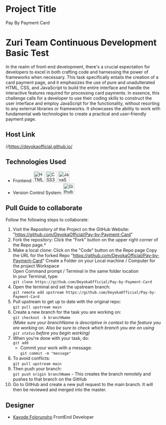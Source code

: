 # Project Title
Pay By Payment Card

# Zuri Team Continuous Development Basic Test
   In the realm of front-end development, there's a crucial expectation for developers to excel in both crafting code and harnessing the power of frameworks when necessary. This task specifically entails the creation of a card payment page, and it emphasizes the use of pure and unadulterated HTML, CSS, and JavaScript to build the entire interface and handle the interactive features required for processing card payments.
   In essence, this challenge calls for a developer to use their coding skills to construct the user interface and employ JavaScript for the functionality, without resorting to any external libraries or frameworks. It showcases the ability to work with fundamental web technologies to create a practical and user-friendly payment page.

## Host Link 
//https://deyokaofficial.github.io/

## Technologies Used
* Frontend: <a href="https://developer.mozilla.org/en-US/docs/Glossary/HTML5" target="_blank" rel="noreferrer"><img src="https://raw.githubusercontent.com/danielcranney/readme-generator/main/public/icons/skills/html5-colored.svg" width="36" height="36" alt="HTML5" /></a>
	<a href="https://www.w3.org/TR/CSS/#css" target="_blank" rel="noreferrer"><img src="https://raw.githubusercontent.com/danielcranney/readme-generator/main/public/icons/skills/css3-colored.svg" width="36" height="36" alt="CSS3" /></a>
	<a href="https://developer.mozilla.org/en-US/docs/Web/JavaScript" target="_blank" rel="noreferrer"><img src="https://raw.githubusercontent.com/danielcranney/readme-generator/main/public/icons/skills/javascript-colored.svg" width="36" height="36" alt="JavaScript" /></a>
* Version Control System: <a href="https://www.github.com/" target="_blank" rel="noreferrer"><img src="https://github.githubassets.com/images/modules/logos_page/GitHub-Mark.png" width="36" height="36" alt="Github"/></a>


## Pull Guide to collaborate
Follow the following steps to collaborate:
1. Visit the Repository of the Project on the GitHub Website: "https://github.com/DeyokaOfficial/Pay-by-Payment-Card" <br/>
2. Fork the repository: Click the "Fork" button on the upper right corner of the Repo page.* <br/>
3. Make a local clone: 
     Click on the "Code" button on the Repo page 
     Copy the URL for the forked Repo "https://github.com/DeyokaOfficial/Pay-by-Payment-Card" 
     Create a Folder on your Local machine / Computer for the project Workspace <br/>
     Open Command prompt / Terminal in the same folder location <br/>
     In your Terminal, type: <br/>
        `git clone https://github.com/DeyokaOfficial/Pay-by-Payment-Card`
4. Open the terminal and set the upstream branch: <br/>
    `git remote add upstream https://github.com/DeyokaOfficial/Pay-by-Payment-Card`
5. Pull upstream to get up to date with the original repo:<br/>
    `git pull upstream main`
6. Create a new branch for the task you are working on:<br/>
    `git checkout -b branchName`<br/>
    *(Make sure your branchName is descriptive in context to the feature you are working on. Also be sure to check which branch you are on using `git status` before you begin working)*
7. When you're done with your task, do:<br/>
    `git add`<br/>
   - Commit your work with a message:<br/>
   `git commit -m "message"`
8. To avoid conflicts:<br/>
    `git pull upstream main`
9. Then push your branch:<br/>
    `git push origin branchName` - This creates the branch remotely and pushes to that branch on the GitHub
10. Go to GitHub and create a new pull request to the main branch. It will then be reviewed and merged into the master.

## Designer

- [Kayode Folorunsho](https://www.github.com/DeyokaOfficial) FrontEnd Developer
